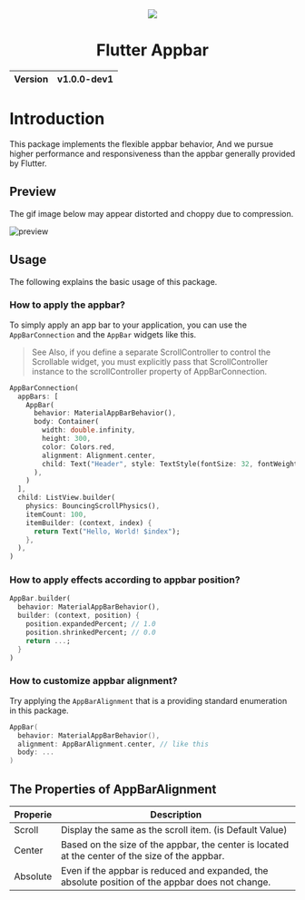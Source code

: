 <div align="center">
  <img width="" src="https://github.com/user-attachments/assets/535a7285-56f8-4f3f-8356-c9f54aed4d36">
  <h1>Flutter Appbar</h1>
  <table>
        <thead>
          <tr>
            <th>Version</th>
            <th>v1.0.0-dev1</th>
          </tr>
        </tbody>
    </table>
</div>

# Introduction
This package implements the flexible appbar behavior, And we pursue higher performance and responsiveness than the appbar generally provided by Flutter.

## Preview
The gif image below may appear distorted and choppy due to compression.

![preview](https://github.com/user-attachments/assets/9b077c66-83c3-4374-b217-f37dbe644d01)

## Usage
The following explains the basic usage of this package.

### How to apply the appbar?
To simply apply an app bar to your application, you can use the `AppBarConnection` and the `AppBar` widgets like this.

> See Also, if you define a separate ScrollController to control the Scrollable widget, you must explicitly pass that ScrollController instance to the scrollController property of AppBarConnection.

```dart
AppBarConnection(
  appBars: [
    AppBar(
      behavior: MaterialAppBarBehavior(),
      body: Container(
        width: double.infinity,
        height: 300,
        color: Colors.red,
        alignment: Alignment.center,
        child: Text("Header", style: TextStyle(fontSize: 32, fontWeight: FontWeight.bold)),
      ),
    )
  ],
  child: ListView.builder(
    physics: BouncingScrollPhysics(),
    itemCount: 100,
    itemBuilder: (context, index) {
      return Text("Hello, World! $index");
    },
  ),
)
```

### How to apply effects according to appbar position?
```dart
AppBar.builder(
  behavior: MaterialAppBarBehavior(),
  builder: (context, position) {
    position.expandedPercent; // 1.0
    position.shrinkedPercent; // 0.0
    return ...;
  }
)
```

### How to customize appbar alignment?
Try applying the `AppBarAlignment` that is a providing standard enumeration in this package.

```kotlin
AppBar(
  behavior: MaterialAppBarBehavior(),
  alignment: AppBarAlignment.center, // like this
  body: ...
)
```

## The Properties of AppBarAlignment
| Properie | Description
| ------ | ------ |
| Scroll | Display the same as the scroll item. (is Default Value)
| Center | Based on the size of the appbar, the center is located at the center of the size of the appbar.
| Absolute | Even if the appbar is reduced and expanded, the absolute position of the appbar does not change.
